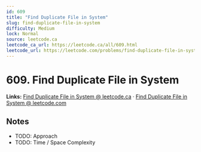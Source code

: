 ```yaml
--- 
id: 609
title: "Find Duplicate File in System"
slug: find-duplicate-file-in-system
difficulty: Medium
lock: Normal
source: leetcode.ca
leetcode_ca_url: https://leetcode.ca/all/609.html
leetcode_url: https://leetcode.com/problems/find-duplicate-file-in-system/
---
```


# 609. Find Duplicate File in System

**Links:** [Find Duplicate File in System @ leetcode.ca](https://leetcode.ca/all/609.html) · [Find Duplicate File in System @ leetcode.com](https://leetcode.com/problems/find-duplicate-file-in-system/)

## Notes
- TODO: Approach
- TODO: Time / Space Complexity
